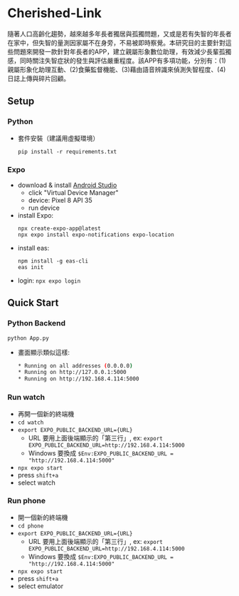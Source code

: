 # Cherished-Link
隨著人口高齡化趨勢，越來越多年長者獨居與孤獨問題，又或是若有失智的年長者在家中，但失智的量測因家屬不在身旁，不易被即時察覺。本研究目的主要針對這些問題來開發一款針對年長者的APP，建立親屬形象數位助理，有效減少長輩孤獨感，同時關注失智症狀的發生與評估嚴重程度。該APP有多項功能，分別有：(1)親屬形象化助理互動、(2)食藥監督機能、(3)藉由語音辨識來偵測失智程度、(4)日誌上傳與碎片回顧。

## Setup

### Python
* 套件安裝（建議用虛擬環境）
    ```shell
    pip install -r requirements.txt
    ```

### Expo
* download & install [Android Studio](https://developer.android.com/studio?hl=zh-tw)
    * click "Virtual Device Manager"
    * device: Pixel 8 API 35
    * run device
* install Expo: 
    ```
    npx create-expo-app@latest
    npx expo install expo-notifications expo-location
    ```
* install eas:
    ```shell
    npm install -g eas-cli
    eas init
    ```
* login: `npx expo login`

## Quick Start

### Python Backend
```shell
python App.py
```
* 畫面顯示類似這樣:
    ```sh
    * Running on all addresses (0.0.0.0)
    * Running on http://127.0.0.1:5000
    * Running on http://192.168.4.114:5000
    ```

### Run watch
* 再開一個新的終端機
* `cd watch`
* `export EXPO_PUBLIC_BACKEND_URL={URL}` 
    * URL 要用上面後端顯示的「第三行」, ex: `export EXPO_PUBLIC_BACKEND_URL=http://192.168.4.114:5000`
    * Windows 要換成 `$Env:EXPO_PUBLIC_BACKEND_URL = "http://192.168.4.114:5000"`
* `npx expo start`
* press `shift+a`
* select watch

### Run phone
* 開一個新的終端機
* `cd phone`
* `export EXPO_PUBLIC_BACKEND_URL={URL}` 
    * URL 要用上面後端顯示的「第三行」, ex: `export EXPO_PUBLIC_BACKEND_URL=http://192.168.4.114:5000`
    * Windows 要換成 `$Env:EXPO_PUBLIC_BACKEND_URL = "http://192.168.4.114:5000"`
* `npx expo start`
* press `shift+a`
* select emulator
